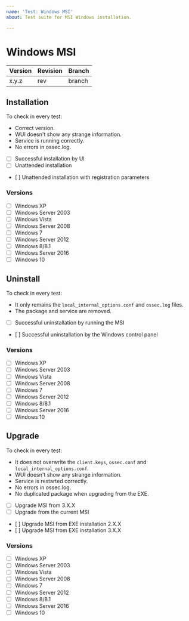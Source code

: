 ```yaml
---
name: 'Test: Windows MSI'
about: Test suite for MSI Windows installation.

---
```


# Windows MSI

| Version | Revision | Branch |
| --- | --- | --- |
| x.y.z | rev | branch |

## Installation

To check in every test:

- Correct version.
- WUI doesn't show any strange information.
- Service is running correctly.
- No errors in ossec.log.

- [ ] Successful installation by UI
- [ ] Unattended installation
- [ ] Unattended installation with registration parameters

### Versions

- [ ] Windows XP
- [ ] Windows Server 2003
- [ ] Windows Vista
- [ ] Windows Server 2008
- [ ] Windows 7
- [ ] Windows Server 2012
- [ ] Windows 8/8.1
- [ ] Windows Server 2016
- [ ] Windows 10

## Uninstall

To check in every test:

- It only remains the `local_internal_options.conf` and `ossec.log` files.
- The package and service are removed.

- [ ] Successful uninstallation by running the MSI
- [ ] Successful uninstallation by the Windows control panel

### Versions

- [ ] Windows XP
- [ ] Windows Server 2003
- [ ] Windows Vista
- [ ] Windows Server 2008
- [ ] Windows 7
- [ ] Windows Server 2012
- [ ] Windows 8/8.1
- [ ] Windows Server 2016
- [ ] Windows 10

## Upgrade

To check in every test:

- It does not overwrite the `client.keys`, `ossec.conf` and `local_internal_options.conf`.
- WUI doesn't show any strange information.
- Service is restarted correctly.
- No errors in ossec.log.
- No duplicated package when upgrading from the EXE.

- [ ] Upgrade MSI from 3.X.X
- [ ] Upgrade from the current MSI
- [ ] Upgrade MSI from EXE installation 2.X.X
- [ ] Upgrade MSI from EXE installation 3.X.X

### Versions

- [ ] Windows XP
- [ ] Windows Server 2003
- [ ] Windows Vista
- [ ] Windows Server 2008
- [ ] Windows 7
- [ ] Windows Server 2012
- [ ] Windows 8/8.1
- [ ] Windows Server 2016
- [ ] Windows 10
